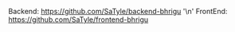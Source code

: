 Backend: https://github.com/SaTyle/backend-bhrigu '\n'
FrontEnd: https://github.com/SaTyle/frontend-bhrigu
